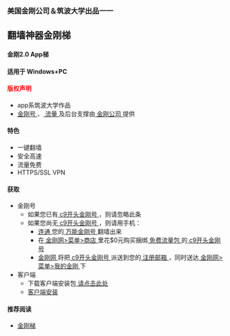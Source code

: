### 美国金刚公司＆筑波大学出品一一
## 翻墙神器金刚梯
#### 金刚2.0 App梯
#### 适用于 Windows+PC

#### <font color="Red">版权声明 </font>
- app系筑波大学作品
- [ 金刚号 ](https://a2zitpro.github.io/web/金刚号)、[ 流量 ](https://a2zitpro.github.io/web/流量)及后台支撑由[ 金刚公司 ](https://a2zitpro.github.io/web/金刚公司)提供

#### 特色
- 一键翻墙
- 安全高速  
- 流量免费
- HTTPS/SSL VPN

#### 获取

- 金刚号
  - 如果您已有[ c9开头金刚号 ](https://a2zitpro.github.io/web/普通金刚号)，则请忽略此条
  - 如果您尚无[ c9开头金刚号 ](https://a2zitpro.github.io/web/普通金刚号)，则请用手机：
    - [ 连通 ](https://a2zitpro.github.io/web/主号和副号的用途)您的[ 万能金刚号 ](https://a2zitpro.github.io/web/万能金刚号)翻墙出来
    - 在[ 金刚网>菜单>商店 ](https://www.atozitpro.net/zh/shop/) 里花$0元购买捆绑[ 免费流量包 ](https://a2zitpro.github.io/web/免费流量)的[ c9开头金刚号 ](https://a2zitpro.github.io/web/普通金刚号)
    - [ 金刚网 ](https://a2zitpro.github.io/web/金刚中文网)将把[ c9开头金刚号 ](https://a2zitpro.github.io/web/普通金刚号)派送到您的[ 注册邮箱 ](https://a2zitpro.github.io/web/注册邮箱)，同时送达[ 金刚网>菜单>我的金刚 ](https://www.atozitpro.net/zh/my-account)下
- 客户端
  - 下载客户端安装包[ 请点击此处 ](https://github.com/SoftEtherVPN/SoftEtherVPN_Stable/releases/download/v4.28-9669-beta/softether-vpnclient-v4.28-9669-beta-2018.09.11-windows-x86_x64-intel.exe) 
  - [ 客户端安装 ](https://a2zitpro.github.io/web/kkvpn2.0_installationnotes_win)

  
#### 推荐阅读
- [金刚梯](https://a2zitpro.github.io/web/dlb)
